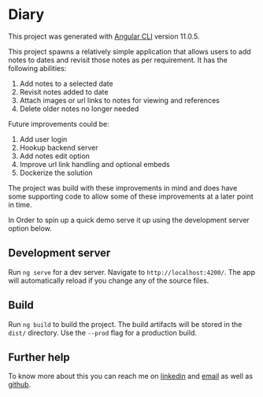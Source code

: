 # Diary

This project was generated with [Angular CLI](https://github.com/angular/angular-cli) version 11.0.5.

This project spawns a relatively simple application that allows users to add notes to dates
and revisit those notes as per requirement. It has the following abilities:
1. Add notes to a selected date
2. Revisit notes added to date
3. Attach images or url links to notes for viewing and references
4. Delete older notes no longer needed

Future improvements could be:
1. Add user login
2. Hookup backend server
3. Add notes edit option
4. Improve url link handling and optional embeds
5. Dockerize the solution

The project was build with these improvements in mind and does have some supporting code
to allow some of these improvements at a later point in time.

In Order to spin up a quick demo serve it up using the development server option below.


## Development server

Run `ng serve` for a dev server. Navigate to `http://localhost:4200/`. The app will automatically reload if you change any of the source files.

## Build

Run `ng build` to build the project. The build artifacts will be stored in the `dist/` directory. Use the `--prod` flag for a production build.

## Further help

To know more about this you can reach me on [linkedin](https://www.linkedin.com/in/sheesusman/) and [email](mailto:shees.usman421@gmail.com)
as well as [github](https://github.com/shees-usman).
